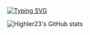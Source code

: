 <!--
   __ ____   __     _   __________________  _  __    __ _____________ ____   _______ 
  / // / /  / / ___| | / /  _/ __/  _/ __ \/ |/ /___/ // /  _/ ___/ // / /  / __/ _ \
 / _  / /__/ /_/___/ |/ // /_\ \_/ // /_/ /    /___/ _  // // (_ / _  / /__/ _// , _/
/_//_/____/____/   |___/___/___/___/\____/_/|_/   /_//_/___/\___/_//_/____/___/_/|_| 
                                                                                     
-->


[![Typing SVG](https://readme-typing-svg.demolab.com?font=Fira+Code&duration=5000&pause=100&center=%E5%81%87&vCenter=%E5%81%87&multiline=true&repeat=%E7%9C%9F&width=435&height=80&lines=Energy+mechanism+%26+Auto+aim+;Infantry+operator)](https://git.io/typing-svg)


![Highler23's GitHub stats](https://github-readme-stats.vercel.app/api?username=Highler23&show_icons=true&theme=tokyonight)

<!--
**Highler23/Highler23** is a ✨ _special_ ✨ repository because its `README.md` (this file) appears on your GitHub profile.

Here are some ideas to get you started:

- 🔭 I’m currently working on ...
- 🌱 I’m currently learning ...
- 👯 I’m looking to collaborate on ...
- 🤔 I’m looking for help with ...
- 💬 Ask me about ...
- 📫 How to reach me: ...
- 😄 Pronouns: ...
- ⚡ Fun fact: ...
-->
